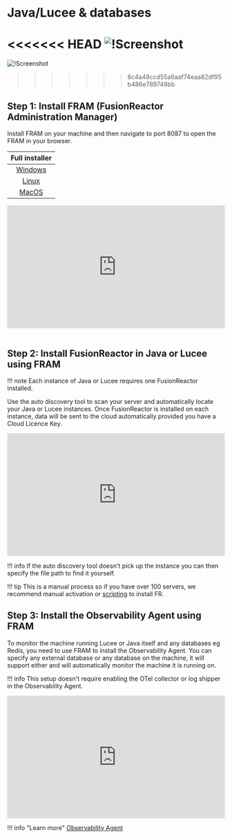 # Java/Lucee & databases


<<<<<<< HEAD
![!Screenshot](/frdocs-oss/frdocs/Best-Practices/Installation/Images/LuceeJava.png)
=======
![!Screenshot](/frdocs/Best-Practices/Installation/Images/LuceeJava.png)
>>>>>>> 8c4a48ccd55a6aaf74eaa82df95b486e789748bb

## Step 1: Install FRAM (FusionReactor Administration Manager)

Install FRAM on your machine and then navigate to port 8087 to open the FRAM in your browser.

| Full installer | 
|  :---:  |
| [Windows](https://download.fusionreactor.io/FR/Latest/FusionReactor_windows-x64.exe) |
| [Linux](https://download.fusionreactor.io/FR/Latest/FusionReactor_linux-x64.sh)  |
| [MacOS](https://download.fusionreactor.io/FR/Latest/FusionReactor_macos.dmg) | <br>

<div style="padding:56.25% 0 0 0;position:relative;"><iframe src="https://player.vimeo.com/video/930599280?badge=0&amp;autopause=0&amp;player_id=0&amp;app_id=58479" frameborder="0" allow="autoplay; fullscreen; picture-in-picture; clipboard-write" style="position:absolute;top:0;left:0;width:100%;height:100%;" title="Quick and Easy Installation of FusionReactor Administration Manager (FRAM) on Windows"></iframe></div><script src="https://player.vimeo.com/api/player.js"></script>
<br>

## Step 2: Install FusionReactor in Java or Lucee using FRAM

!!! note
    Each instance of Java or Lucee requires one FusionReactor installed.

Use the auto discovery tool to scan your server and automatically locate your Java or Lucee instances. Once FusionReactor is installed on each instance, data will be sent to the cloud automatically provided you have a Cloud Licence Key. 

 <div style="padding:56.25% 0 0 0;position:relative;"><iframe src="https://player.vimeo.com/video/928407289?badge=0&amp;autopause=0&amp;player_id=0&amp;app_id=58479" frameborder="0" allow="autoplay; fullscreen; picture-in-picture; clipboard-write" style="position:absolute;top:0;left:0;width:100%;height:100%;" title="How to install a FusionReactor instance using FRAM"></iframe></div><script src="https://player.vimeo.com/api/player.js"></script>

!!! info
    If the auto discovery tool  doesn't pick up the instance you can then specify the file path to find it yourself.


!!! tip 
    This is a manual process so if you have over 100 servers,  we recommend manual activation or [scripting](/Cloud/Best-Practices/scripted1/) to install FR.
<br>

## Step 3: Install the Observability Agent using FRAM

To monitor the machine running Lucee or Java itself and any databases eg Redis, you need to use FRAM to install the Observability Agent. You can specify any external database or any database on the machine, it will support either and will automatically monitor the machine it is running on.  

!!! info
    This setup doesn't require enabling the OTel collector or log shipper in the Observability Agent.

<div style="padding:56.25% 0 0 0;position:relative;"><iframe src="https://player.vimeo.com/video/928407325?badge=0&amp;autopause=0&amp;player_id=0&amp;app_id=58479" frameborder="0" allow="autoplay; fullscreen; picture-in-picture; clipboard-write" style="position:absolute;top:0;left:0;width:100%;height:100%;" title="How to install the Observability Agent using FRAM"></iframe></div><script src="https://player.vimeo.com/api/player.js"></script>

!!! info "Learn more" 
    [Observability Agent](/Cloud/integrations/Metric-Integrations/)


